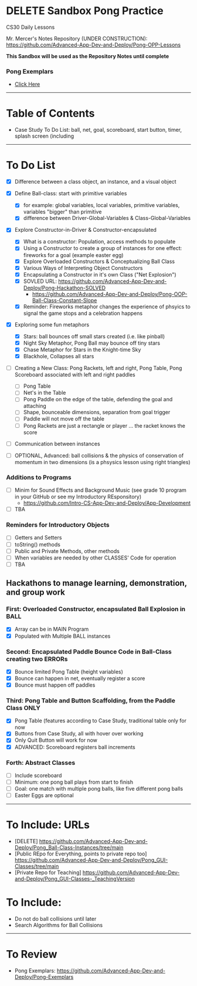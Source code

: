 # DELETE Sandbox Pong Practice
CS30 Daily Lessons

Mr. Mercer's Notes Repository (UNDER CONSTRUCTION): https://github.com/Advanced-App-Dev-and-Deploy/Pong-OPP-Lessons

**This Sandbox will be used as the Repository Notes until complete**

### Pong Exemplars
- <a href="https://github.com/Advanced-App-Dev-and-Deploy/Pong-Exemplars">Click Here</a>

---

# Table of Contents
- Case Study To Do List: ball, net, goal, scoreboard, start button, timer, splash screen (including 

---

# To Do List
- [x] Difference between a class object, an instance, and a visual object
- [x] Define Ball-class: start with primitive variables
  - [x] for example: global variables, local variables, primitive variables, variables "bigger" than primitive
  - [x] difference between Driver-Global-Variables & Class-Global-Variables
- [x] Explore Constructor-in-Driver & Constructor-encapsulated
  - [x] What is a constructor: Population, access methods to populate
  - [x] Using a Constructor to create a group of instances for one effect: fireworks for a goal (example easter egg)
  - [x] Explore Overloaded Constructors & Conceptualizing Ball Class
  - [x] Various Ways of Interpreting Object Constructors
  - [x] Encapsulating a Constructor in it's own Class ("Net Explosion")
  - [x] SOVLED URL: https://github.com/Advanced-App-Dev-and-Deploy/Pong-Hackathon-SOLVED
	- https://github.com/Advanced-App-Dev-and-Deploy/Pong-OOP-Ball-Class-Constant-Slope
  - [x] Reminder: Fireworks metaphor changes the experience of phsyics to signal the game stops and a celebration happens
- [x] Exploring some fun metaphors
  - [x] Stars: ball bounces off small stars created (i.e. like pinball)
  - [x] Night Sky Metaphor, Pong Ball may bounce off tiny stars
  - [x] Chase Metaphor for Stars in the Knight-time Sky
  - [x] Blackhole, Collapses all stars
- [ ] Creating a New Class: Pong Rackets, left and right, Pong Table, Pong Scoreboard associated with left and right paddles
  - [ ] Pong Table
  - [ ] Net's in the Table
  - [ ] Pong Paddle on the edge of the table, defending the goal and attaching
  - [ ] Shape, bounceable dimensions, separation from goal trigger
  - [ ] Paddle will not move off the table
  - [ ] Pong Rackets are just a rectangle or player ... the racket knows the score
- [ ] Communication between instances

- [ ] OPTIONAL, Advanced: ball collisions & the physics of conservation of momentum in two dimensions (is a phsysics lesson using right triangles)


### Additions to Programs
- [ ] Minim for Sound Effects and Background Music (see grade 10 program in your GitHub or see my Introductory REsponsitory)
  - https://github.com/Intro-CS-App-Dev-and-Deploy/App-Development
- [ ] TBA

### Reminders for Introductory Objects
- [ ] Getters and Setters
- [ ] toString() methods
- [ ] Public and Private Methods, other methods
- [ ] When variables are needed by other CLASSES' Code for operation
- [ ] TBA

## Hackathons to manage learning, demonstration, and group work

### First: Overloaded Constructor, encapsulated Ball Explosion in BALL
- [x] Array can be in MAIN Program
- [x] Populated with Multiple BALL instances

### Second: Encapsulated Paddle Bounce Code in Ball-Class creating two ERRORs
- [x] Bounce limited Pong Table (height variables)
- [x] Bounce can happen in net, eventually register a score
- [x] Bounce must happen off paddles

### Third: Pong Table and Button Scaffolding, from the Paddle Class ONLY
- [x] Pong Table (features according to Case Study, traditional table only for now
- [x] Buttons from Case Study, all with hover over working
- [x] Only Quit Button will work for now
- [x] ADVANCED: Scoreboard registers ball increments

### Forth: Abstract Classes
- [ ] Include scoreboard
- [ ] Minimum: one pong ball plays from start to finish
- [ ] Goal: one match with multiple pong balls, like five different pong balls
- [ ] Easter Eggs are optional

---

# To Include: URLs
- [DELETE] https://github.com/Advanced-App-Dev-and-Deploy/Pong_Ball-Class-Instances/tree/main
- [Public REpo for Everything, points to private repo too] https://github.com/Advanced-App-Dev-and-Deploy/Pong_GUI-Classes/tree/main
- [Private Repo for Teaching] https://github.com/Advanced-App-Dev-and-Deploy/Pong_GUI-Classes-_TeachingVersion

# To Include: 
- Do not do ball collisions until later
- Search Algorithms for Ball Collisions

---

# To Review
- Pong Exemplars: https://github.com/Advanced-App-Dev-and-Deploy/Pong-Exemplars
